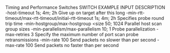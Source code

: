 Timing and Performance Switches
SWITCH	EXAMPLE INPUT	DESCRIPTION
-host-timeout <time>	1s; 4m; 2h	Give up on target after this long
-min-rtt-timeout/max-rtt-timeout/initial-rtt-timeout <time>	1s; 4m; 2h	Specifies probe round trip time
-min-hostgroup/max-hostgroup <size<size>	50; 1024	Parallel host scan group sizes
-min-parallelism/max-parallelism <numprobes>	10; 1	Probe parallelization
-max-retries <tries>	3	Specify the maximum number of port scan probe retransmissions
-min-rate <number>	100	Send packets no slower than <number> per second
-max-rate <number>	100	Send packets no faster than <number> per second
